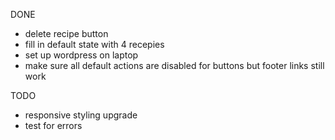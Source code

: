 DONE
* delete recipe button
* fill in default state with 4 recepies
* set up wordpress on laptop
* make sure all default actions are disabled for buttons but footer links still work

TODO
* responsive styling upgrade
* test for errors